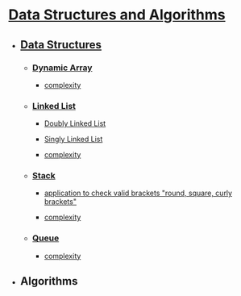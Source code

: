 # [Data Structures and Algorithms](https://github.com/amirrezarajabi/Data-Structures-Algorithms)
* ## [Data Structures](https://github.com/amirrezarajabi/Data-Structures-Algorithms/tree/master/Data-Structures)

  * ### [Dynamic Array](https://github.com/amirrezarajabi/Data-Structures-Algorithms/tree/master/Data-Structures/Dynamic-Array)

    *  [complexity](https://github.com/amirrezarajabi/Data-Structures-Algorithms/tree/master/Data-Structures/Dynamic-Array/complexity.png)

  * ### [Linked List](https://github.com/amirrezarajabi/Data-Structures-Algorithms/tree/master/Data-Structures/Linked-List)

    *   [Doubly Linked List](https://github.com/amirrezarajabi/Data-Structures-Algorithms/blob/master/Data-Structures/Linked-List/DoublyLinkedList.java)

    *   [Singly Linked List](https://github.com/amirrezarajabi/Data-Structures-Algorithms/blob/master/Data-Structures/Linked-List/SinglyLinkedList.java)

    *   [complexity](https://github.com/amirrezarajabi/Data-Structures-Algorithms/tree/master/Data-Structures/Linked-List/complexity.png)
  * ### [Stack](https://github.com/amirrezarajabi/Data-Structures-Algorithms/blob/master/Data-Structures/Stack)
  
    *   [application to check valid brackets "round, square, curly brackets"](https://github.com/amirrezarajabi/Data-Structures-Algorithms/blob/master/Data-Structures/Stack/App.java)
    
    *   [complexity](https://github.com/amirrezarajabi/Data-Structures-Algorithms/blob/master/Data-Structures/Stack/complexity.png)
  * ### [Queue](https://github.com/amirrezarajabi/Data-Structures-Algorithms/blob/master/Data-Structures/Queue)
    *    [complexity](https://github.com/amirrezarajabi/Data-Structures-Algorithms/blob/master/Data-Structures/Queue/complexity.png)

* ## Algorithms
